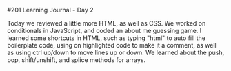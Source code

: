 #201 Learning Journal - Day 2

Today we reviewed a little more HTML, as well as CSS. We worked on 
conditionals in JavaScript, and coded an about me guessing game. I 
learned some shortcuts in HTML, such as typing "html" to auto fill the 
boilerplate code, using <ctrl /> on highlighted code to make it a 
comment, as well as using ctrl up/down to move lines up or down. We 
learned about the push, pop, shift/unshift, and splice methods for 
arrays.
